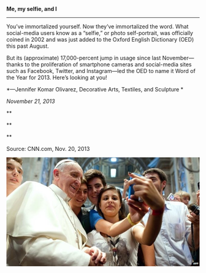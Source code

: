 **Me, my selfie, and I**

****

You’ve immortalized yourself. Now they’ve immortalized the word. What social-media users know as a “selfie,” or photo self-portrait, was officially coined in 2002 and was just added to the Oxford English Dictionary (OED) this past August.

But its (approximate) 17,000-percent jump in usage since last November—thanks to the proliferation of smartphone cameras and social-media sites such as Facebook, Twitter, and Instagram—led the OED to name it Word of the Year for 2013. Here’s looking at you!

*—Jennifer Komar Olivarez, Decorative Arts, Textiles, and Sculpture *

*November 21, 2013*

**

**

**

Source: CNN.com, Nov. 20, 2013

![](../images/13.11.21_JKO_selfies-1.jpeg)
